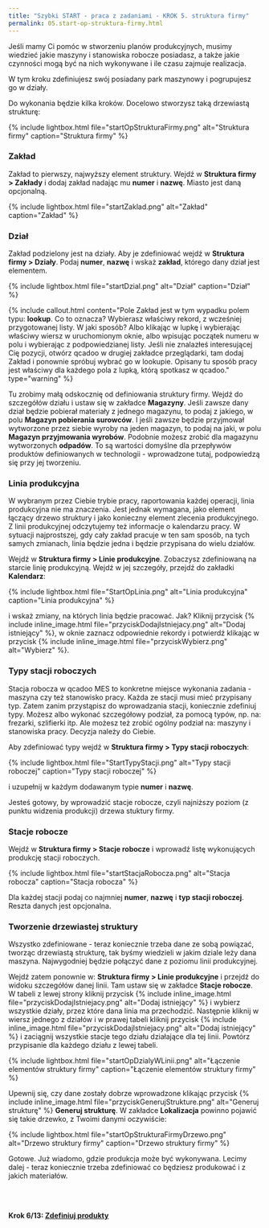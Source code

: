 ```yaml
---
title: "Szybki START - praca z zadaniami - KROK 5. struktura firmy"
permalink: 05.start-op-struktura-firmy.html 
---
```


Jeśli mamy Ci pomóc w stworzeniu planów produkcyjnych, musimy wiedzieć jakie maszyny i stanowiska robocze posiadasz, a także jakie czynności mogą być na nich wykonywane i ile czasu zajmuje realizacja.

W tym kroku zdefiniujesz swój posiadany park maszynowy i pogrupujesz go w działy.

Do wykonania będzie kilka kroków. Docelowo stworzysz taką drzewiastą strukturę:

{% include lightbox.html file="startOpStrukturaFirmy.png" alt="Struktura firmy" caption="Struktura firmy" %} 


### Zakład

Zakład to pierwszy, najwyższy element struktury. Wejdź w **Struktura firmy > Zakłady** i dodaj zakład nadając mu **numer** i **nazwę**. Miasto jest daną opcjonalną.

{% include lightbox.html file="startZaklad.png" alt="Zakład" caption="Zakład" %}


### Dział 

Zakład podzielony jest na działy. Aby je zdefiniować wejdź w **Struktura firmy > Działy**. Podaj **numer**, **nazwę** i wskaż **zakład**, którego dany dział jest elementem.

{% include lightbox.html file="startDzial.png" alt="Dział" caption="Dział" %}

{% include callout.html content="Pole Zakład jest w tym wypadku polem typu: **lookup**. Co to oznacza? Wybierasz właściwy rekord, z wcześniej przygotowanej listy. W jaki sposób? Albo klikając w lupkę i wybierając właściwy wiersz w uruchomionym oknie, albo wpisując początek numeru w polu i wybierając z podpowiedzianej listy. Jeśli nie znalazłeś interesującej Cię pozycji, otwórz qcadoo w drugiej zakładce przeglądarki, tam dodaj Zakład i ponownie spróbuj wybrać go w lookupie. Opisany tu sposób pracy jest właściwy dla każdego pola z lupką, którą spotkasz w qcadoo." type="warning" %}

Tu zrobimy małą odskocznię od definiowania struktury firmy. Wejdź do szczegółów działu i ustaw się w zakładce **Magazyny**. Jeśli zawsze dany dział będzie pobierał materiały z jednego magazynu, to podaj z jakiego, w polu **Magazyn pobierania surowców**. I jeśli zawsze będzie przyjmował wytworzone przez siebie wyroby na jeden magazyn, to podaj na jaki, w polu **Magazyn przyjmowania wyrobów**. Podobnie możesz zrobić dla magazynu wytworzonych **odpadów**. To są wartości domyślne dla przepływów produktów definiowanych w technologii - wprowadzone tutaj, podpowiedzą się przy jej tworzeniu.

### Linia produkcyjna

W wybranym przez Ciebie trybie pracy, raportowania każdej operacji, linia produkcyjna nie ma znaczenia. Jest jednak wymagana, jako element łączący drzewo struktury i jako konieczny element zlecenia produkcyjnego. Z linii produkcyjnej odczytujemy też informacje o kalendarzu pracy.
W sytuacji najprostszej, gdy cały zakład pracuje w ten sam sposób, na tych samych zmianach, linia będzie jedna i będzie przypisana do wielu działów.

Wejdź w **Struktura firmy > Linie produkcyjne**. Zobaczysz zdefiniowaną na starcie linię produkcyjną. Wejdź w jej szczegóły, przejdź do zakładki **Kalendarz**:

{% include lightbox.html file="StartOpLinia.png" alt="Linia produkcyjna" caption="Linia produkcyjna" %}

i wskaż zmiany, na których linia będzie pracować. Jak? Kliknij przycisk {% include inline_image.html file="przyciskDodajIstniejacy.png" alt="Dodaj istniejący" %}, w oknie zaznacz odpowiednie rekordy i potwierdź klikając w przycisk {% include inline_image.html file="przyciskWybierz.png" alt="Wybierz" %}.

### Typy stacji roboczych

Stacja robocza w qcadoo MES to konkretne miejsce wykonania zadania - maszyna czy też stanowisko pracy. Każda ze stacji musi mieć przypisany typ. Zatem zanim przystąpisz do wprowadzania stacji, koniecznie zdefiniuj typy. Możesz albo wykonać szczegółowy podział, za pomocą typów, np. na: frezarki, szlifierki itp. Ale możesz też zrobić ogólny podział na: maszyny i stanowiska pracy. Decyzja należy do Ciebie.

Aby zdefiniować typy wejdź w **Struktura firmy > Typy stacji roboczych**:

{% include lightbox.html file="StartTypyStacji.png" alt="Typy stacji roboczej" caption="Typy stacji roboczej" %}

i uzupełnij w każdym dodawanym typie **numer** i **nazwę**.

Jesteś gotowy, by wprowadzić stacje robocze, czyli najniższy poziom (z punktu widzenia produkcji) drzewa stuktury firmy.

### Stacje robocze

Wejdź w **Struktura firmy > Stacje robocze** i wprowadź listę wykonujących produkcję stacji roboczych.

{% include lightbox.html file="startStacjaRobocza.png" alt="Stacja robocza" caption="Stacja robocza" %}

Dla każdej stacji podaj co najmniej **numer**, **nazwę** i **typ stacji roboczej**. Reszta danych jest opcjonalna.

### Tworzenie drzewiastej struktury

Wszystko zdefiniowane - teraz koniecznie trzeba dane ze sobą powiązać, tworząc drzewiastą strukturę, tak byśmy wiedzieli w jakim dziale leży dana maszyna. Najwygodniej będzie połączyć dane z poziomu linii produkcyjnej.

Wejdź zatem ponownie w: **Struktura firmy > Linie produkcyjne** i przejdź do widoku szczegółów danej linii. Tam ustaw się w zakładce **Stacje robocze**. W tabeli z lewej strony kliknij przycisk {% include inline_image.html file="przyciskDodajIstniejacy.png" alt="Dodaj istniejący" %} i wybierz wszystkie działy, przez które dana linia ma przechodzić. Następnie kliknij w wiersz jednego z działów i w prawej tabeli kliknij przycisk {% include inline_image.html file="przyciskDodajIstniejacy.png" alt="Dodaj istniejący" %} i zaciągnij wszystkie stacje tego działu działające dla tej linii. Powtórz przypisanie dla każdego działu z lewej tabeli. 


{% include lightbox.html file="startOpDzialyWLinii.png" alt="Łączenie elementów struktury firmy" caption="Łączenie elementów struktury firmy" %}

Upewnij się, czy dane zostały dobrze wprowadzone klikając przycisk {% include inline_image.html file="przyciskGenerujStrukture.png" alt="Generuj strukturę" %} **Generuj strukturę**. W zakładce **Lokalizacja** powinno pojawić się takie drzewko, z Twoimi danymi oczywiście:

{% include lightbox.html file="startOpStrukturaFirmyDrzewo.png" alt="Drzewo struktury firmy" caption="Drzewo struktury firmy" %}

Gotowe. Już wiadomo, gdzie produkcja może być wykonywana. Lecimy dalej - teraz koniecznie trzeba zdefiniować co będziesz produkować i z jakich materiałów.


<br/>
<br/>

**Krok 6/13: [Zdefiniuj produkty](/06.start-op-produkty)**


